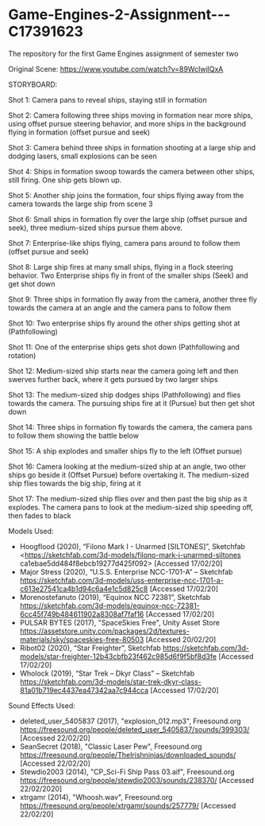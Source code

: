 # Game-Engines-2-Assignment---C17391623
The repository for the first Game Engines assignment of semester two

Original Scene: https://www.youtube.com/watch?v=89WcIwjlQxA

STORYBOARD:

Shot 1: Camera pans to reveal ships, staying still in formation

Shot 2: Camera following three ships moving in formation near more ships, using offset pursue steering behavior, and more ships in the background flying in formation (offset pursue and seek)

Shot 3: Camera behind three ships in formation shooting at a large ship and dodging lasers, small explosions can be seen

Shot 4: Ships in formation swoop towards the camera between other ships, still firing. One ship gets blown up.

Shot 5: Another ship joins the formation, four ships flying away from the camera towards the large ship from scene 3

Shot 6: Small ships in formation fly over the large ship (offset pursue and seek), three medium-sized ships pursue them above.

Shot 7: Enterprise-like ships flying, camera pans around to follow them (offset pursue and seek)

Shot 8: Large ship fires at many small ships, flying in a flock steering behavior. Two Enterprise ships fly in front of the smaller ships (Seek) and get shot down

Shot 9: Three ships in formation fly away from the camera, another three fly towards the camera at an angle and the camera pans to follow them

Shot 10: Two enterprise ships fly around the other ships getting shot at (Pathfollowing)

Shot 11: One of the enterprise ships gets shot down (Pathfollowing and rotation)

Shot 12: Medium-sized ship starts near the camera going left and then swerves further back, where it gets pursued by two larger ships

Shot 13: The medium-sized ship dodges ships (Pathfollowing) and flies towards the camera. The pursuing ships fire at it (Pursue) but then get shot down

Shot 14: Three ships in formation fly towards the camera, the camera pans to follow them showing the battle below

Shot 15: A ship explodes and smaller ships fly to the left (Offset pursue)

Shot 16: Camera looking at the medium-sized ship at an angle, two other ships go beside it (Offset Pursue) before overtaking it. The medium-sized ship flies towards the big ship, firing at it

Shot 17: The medium-sized ship flies over and then past the big ship as it explodes. The camera pans to look at the medium-sized ship speeding off, then fades to black




Models Used:
- Hoogflood (2020), “Filono Mark I - Unarmed [SILTONES]”, Sketchfab <https://sketchfab.com/3d-models/filono-mark-i-unarmed-siltones ca1ebae5dd484f8ebcb19277d425f092> [Accessed 17/02/20]
- Major Stress (2020), “U.S.S. Enterprise NCC-1701-A” – Sketchfab <https://sketchfab.com/3d-models/uss-enterprise-ncc-1701-a-c613e27541ca4b1d94c6a4e1c5d825c8> [Accessed 17/02/20]
- Morenostefanuto (2019), “Equinox NCC 72381”, Sketchfab <https://sketchfab.com/3d-models/equinox-ncc-72381-6cc45f749b484611902a8308af7faf16> [Accessed 17/02/20]
- PULSAR BYTES (2017), "SpaceSkies Free", Unity Asset Store <https://assetstore.unity.com/packages/2d/textures-materials/sky/spaceskies-free-80503> [Accessed 20/02/20]
- Ribot02 (2020), “Star Freighter”, Sketchfab https://sketchfab.com/3d-models/star-freighter-12b43cbfb23f462c985d6f9f5bf8d3fe [Accessed 17/02/20] 
- Wholock (2019), “Star Trek – Dkyr Class” – Sketchfab <https://sketchfab.com/3d-models/star-trek-dkyr-class-81a01b719ec4437ea47342aa7c944cca> [Accessed 17/02/20]


Sound Effects Used:
- deleted_user_5405837 (2017), "explosion_012.mp3", Freesound.org <https://freesound.org/people/deleted_user_5405837/sounds/399303/> [Accessed 22/02/20]
- SeanSecret (2018), "Classic Laser Pew", Freesound.org <https://freesound.org/people/TheIrishninjas/downloaded_sounds/> [Accessed 22/02/20]
- Stewdio2003 (2014), "CP_Sci-Fi Ship Pass 03.aif", Freesound.org <https://freesound.org/people/stewdio2003/sounds/238370/> [Accessed 22/02/2020]
- xtrgamr (2014), "Whoosh.wav", Freesound.org <https://freesound.org/people/xtrgamr/sounds/257779/> [Accessed 22/02/20]
